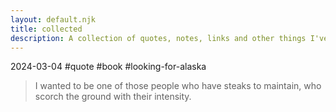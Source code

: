 ```yaml
---
layout: default.njk
title: collected
description: A collection of quotes, notes, links and other things I've collected over time.
---
```


2024-03-04 #quote #book #looking-for-alaska
> I wanted to be one of those people who have steaks to maintain, who scorch the ground with their intensity.

